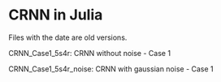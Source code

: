 # CRNN in Julia
Files with the date are old versions.

CRNN_Case1_5s4r: CRNN without noise - Case 1

CRNN_Case1_5s4r_noise: CRNN with gaussian noise - Case 1
